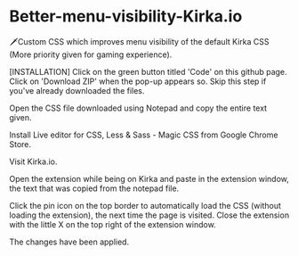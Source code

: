 # Better-menu-visibility-Kirka.io
🗡Custom CSS which improves menu visibility of the default Kirka CSS (More priority given for gaming experience).

[INSTALLATION]
Click on the green button titled 'Code' on this github page. Click on 'Download ZIP' when the pop-up appears so. Skip this step if you've already downloaded the files.

Open the CSS file downloaded using Notepad and copy the entire text given.

Install Live editor for CSS, Less & Sass - Magic CSS from Google Chrome Store.

Visit Kirka.io.

Open the extension while being on Kirka and paste in the extension window, the text that was copied from the notepad file.

Click the pin icon on the top border to automatically load the CSS (without loading the extension), the next time the page is visited. Close the extension with the little X on the top right of the extension window.

The changes have been applied.
